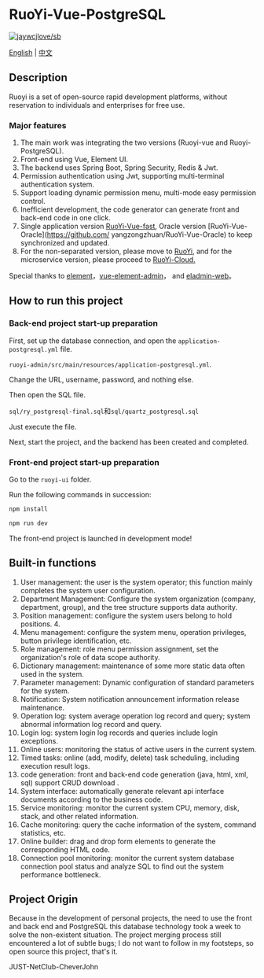 # RuoYi-Vue-PostgreSQL

[![jaywcjlove/sb](https://jaywcjlove.github.io/sb/lang/chinese.svg)](README-zh.md)

[English](README.md) | [中文](README-zh.md)

## Description

Ruoyi is a set of open-source rapid development platforms, without reservation to individuals and enterprises for free use.

### Major features

1. The main work was integrating the two versions (Ruoyi-vue and Ruoyi-PostgreSQL).
2. Front-end using Vue, Element UI.
3. The backend uses Spring Boot, Spring Security, Redis & Jwt.
4. Permission authentication using Jwt, supporting multi-terminal authentication system.
5. Support loading dynamic permission menu, multi-mode easy permission control.
6. Inefficient development, the code generator can generate front and back-end code in one click.
7. Single application version [RuoYi-Vue-fast](https://github.com/yangzongzhuan/RuoYi-Vue-fast), Oracle version [RuoYi-Vue-Oracle](https://github.com/ yangzongzhuan/RuoYi-Vue-Oracle) to keep synchronized and updated.
8. For the non-separated version, please move to [RuoYi](https://gitee.com/y_project/RuoYi), and for the microservice version, please proceed to [RuoYi-Cloud.](https://gitee.com/y_project/RuoYi-Cloud)

Special thanks to [element](https://github.com/ElemeFE/element)，[vue-element-admin](https://github.com/PanJiaChen/vue-element-admin)， and [eladmin-web](https://github.com/elunez/eladmin-web)。

## How to run this project

### Back-end project start-up preparation

First, set up the database connection, and open the `application-postgresql.yml` file.

`ruoyi-admin/src/main/resources/application-postgresql.yml`.

Change the URL, username, password, and nothing else.

Then open the SQL file.

`sql/ry_postgresql-final.sql`和`sql/quartz_postgresql.sql`

Just execute the file.

Next, start the project, and the backend has been created and completed.

### Front-end project start-up preparation

Go to the `ruoyi-ui` folder.

Run the following commands in succession:

```powershell
npm install
```

```powershell
npm run dev
```

The front-end project is launched in development mode!

## Built-in functions

1.  User management: the user is the system operator; this function mainly completes the system user configuration.
2. Department Management: Configure the system organization (company, department, group), and the tree structure supports data authority.
3. Position management: configure the system users belong to hold positions. 4.
4. Menu management: configure the system menu, operation privileges, button privilege identification, etc.
5. Role management: role menu permission assignment, set the organization's role of data scope authority.
6. Dictionary management: maintenance of some more static data often used in the system.
7. Parameter management: Dynamic configuration of standard parameters for the system.
8. Notification: System notification announcement information release maintenance.
9. Operation log: system average operation log record and query; system abnormal information log record and query.
10. Login log: system login log records and queries include login exceptions.
11. Online users: monitoring the status of active users in the current system.
12. Timed tasks: online (add, modify, delete) task scheduling, including execution result logs.
13. code generation: front and back-end code generation (java, html, xml, sql) support CRUD download .
14. System interface: automatically generate relevant api interface documents according to the business code.
15. Service monitoring: monitor the current system CPU, memory, disk, stack, and other related information.
16. Cache monitoring: query the cache information of the system, command statistics, etc.
17. Online builder: drag and drop form elements to generate the corresponding HTML code.
18. Connection pool monitoring: monitor the current system database connection pool status and analyze SQL to find out the system performance bottleneck.



## Project Origin

Because in the development of personal projects, the need to use the front and back end and PostgreSQL this database technology took a week to solve the non-existent situation. The project merging process still encountered a lot of subtle bugs; I do not want to follow in my footsteps, so open source this project, that's it.

JUST-NetClub-CheverJohn